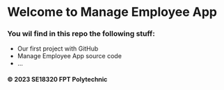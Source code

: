 # Welcome to Manage Employee App
### You wil find in this repo the following stuff:
* Our first project with GitHub
* Manage Employee App source code 
* ...

#### © 2023 SE18320 FPT Polytechnic